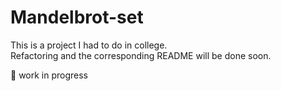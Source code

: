 # Mandelbrot-set

This is a project I had to do in college.  
Refactoring and the corresponding README will be done soon.

🚧 work in progress
